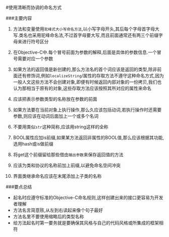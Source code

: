 #使用清晰而协调的命名方式

###主要内容
1. 方法和变量使用`驼峰式大小写命名方法`,以小写字母开头,其后每个字母首字母大写.类名也采用驼峰命名法,不过首字母要大写,而且前面通常还有两三个前缀字母来进行符号区分

2. 在Objective-C中.每个冒号前面为参数的解释,后面是具体的参数信息.一个冒号需要对应一个参数

3. 如果方法的返回值是新创建的,那么方法名的首个词应该是返回的类型,除非前面还有修饰词,例如`localizeString`/属性的存取方法不遵守这种命名方式,因为一般人文这些方法不会创建对象,即便有时候返回内部对象的一份拷贝,我们也认为那相当于原有的对象,这些存取方法应该按照其所对应的属性来命名

4. 应该把表示参数类型的名称放在参数的前面

5. 如果方法要在当前对象上执行操作,那么久应该包括动词,若执行操作时还需要参数,则应该在动词后面加上一个或多个名词

6. 不要用类似`str`这种简称,应该用string这样的全称

7. BOOL属性应加is前缀,如果某方法返回非属性的BOOL值,那么应该根据其功能,选用hash或is做前缀

8. 将get这个前缀留给那些借由`输出参数`来保存返回值的方法

9. 应该为类和协议的名称前加上前缀,以避免命名空间冲突 

10. 界面类继承命名应该在末尾添加上子类的名称

###要点总结
* 起名时应遵守标准的Objective-C命名规则,这样创建出来的接口更容易为开发者理解
* 方法名言简意赅,从左到右读起来像个句子最好
* 方法名里不要使用缩略后的类型名称
* 给方法起名时第一要务就是要确保其风格与自己的代码风格或所集成的框架相符